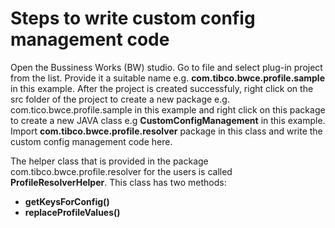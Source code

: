 # Steps to write custom config management code
Open the Bussiness Works (BW) studio. Go to file and select plug-in project from the list. Provide it a suitable name e.g. **com.tibco.bwce.profile.sample** in this example.
After the project is created successfuly, right click on the src folder of the project to create a new package e.g. com.tico.bwce.profile.sample in this example and right click on this package to create a new JAVA class e.g **CustomConfigManagement** in this example. 
Import **com.tibco.bwce.profile.resolver** package in this class and write the custom config management code here.

The helper class that is provided in the package com.tibco.bwce.profile.resolver for the users is called **ProfileResolverHelper**.
This class has two methods: 
* **getKeysForConfig()** 
* **replaceProfileValues()**
